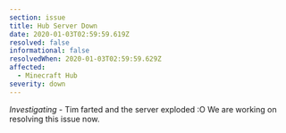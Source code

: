 ```yaml
---
section: issue
title: Hub Server Down
date: 2020-01-03T02:59:59.619Z
resolved: false
informational: false
resolvedWhen: 2020-01-03T02:59:59.629Z
affected:
  - Minecraft Hub
severity: down
---
```

*Investigating* - Tim farted and the server exploded :O We are working on resolving this issue now.
